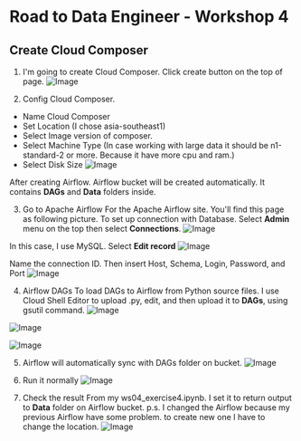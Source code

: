 # Road to Data Engineer - Workshop 4

## Create Cloud Composer
1. I'm going to create Cloud Composer. Click create button on the top of page.
![Image](https://drive.google.com/uc?id=1OZNVtM4-T1NoXZ86iTxDoElW0ArycAUO)

2. Config Cloud Composer. 
- Name Cloud Composer
- Set Location (I chose asia-southeast1)
- Select Image version of composer.
- Select Machine Type (In case working with large data it should be n1-standard-2 or more. Because it have more cpu and ram.)
- Select Disk Size
![Image](https://drive.google.com/uc?id=1AOAIVzLHQesbNqo24FUMwlSWoSTkW9Nb)

After creating Airflow. Airflow bucket will be created automatically. It contains **DAGs** and **Data** folders inside.


3. Go to Apache Airflow
For the Apache Airflow site. You'll find this page as following picture.
To set up connection with Database. Select **Admin** menu on the top then select **Connections**.
![Image](https://drive.google.com/uc?id=13gCJRuJLDRfrF7AqK6a-bT0wDwXZ-oYf)

In this case, I use MySQL. Select **Edit record**
![Image](https://drive.google.com/uc?id=1vFKwQB_6uB7D-XsDoiuprpKBRnalnGd-)

Name the connection ID. Then insert Host, Schema, Login, Password, and Port
![Image](https://drive.google.com/uc?id=118f7gjiK-bPLgutLXBU9s8ZQJ1kgmn9Y)

4. Airflow DAGs
To load DAGs to Airflow from Python source files. I use Cloud Shell Editor to upload .py, edit, and then upload it to **DAGs**, using gsutil command.
![Image](https://drive.google.com/uc?id=1XNocl3g-cFrGCXvPLfwL9BsOZxGVm6f5)

![Image](https://drive.google.com/uc?id=1Yd2ll7D_Nij9bfZU7aA0X-KGlmNz2BVG)

![Image](https://drive.google.com/uc?id=1wTpO5o0sU15-LEmskBJQFi7jvL8BOb54)

5. Airflow will automatically sync with DAGs folder on bucket.
![Image](https://drive.google.com/uc?id=1yzWpG6Qg4UiMnHJLy9QRQS-aHuw-dUX_)

6. Run it normally
![Image](https://drive.google.com/uc?id=1fnTNP_-9sveAVG_Mn40jk9iyCAIrJI0C)

7. Check the result
From my ws04_exercise4.ipynb. I set it to return output to **Data** folder on Airflow bucket.
p.s. I changed the Airflow because my previous Airflow have some problem. to create new one I have to change the location.
![Image](https://drive.google.com/uc?id=1BsQBY79FEGSFiALZqpLeyGfXSIiLWTqg)
